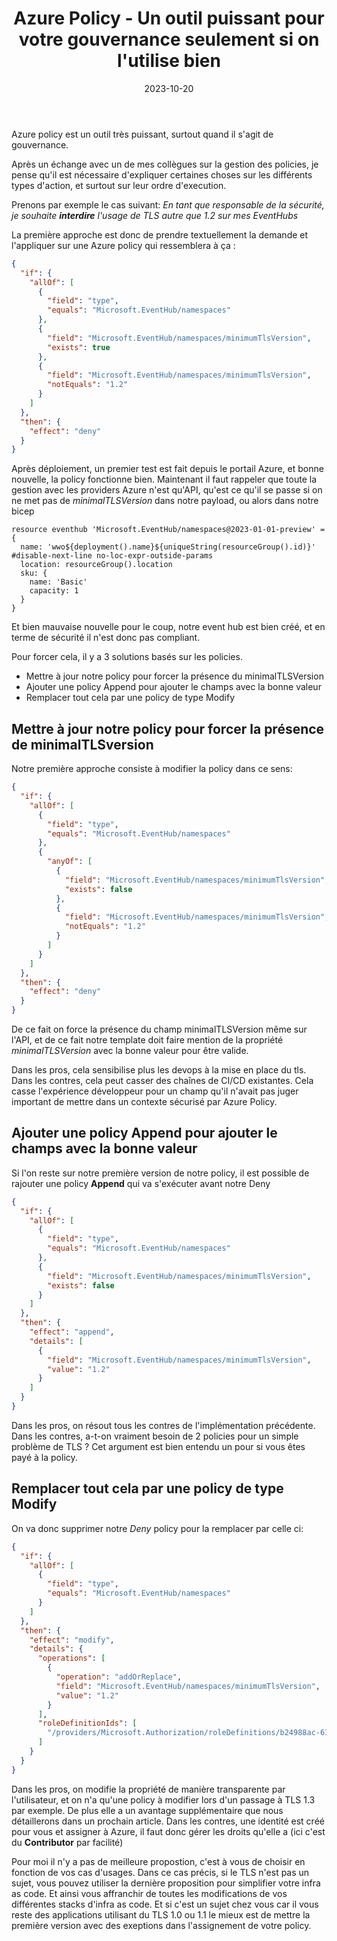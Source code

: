 ﻿---
layout: post
title: Azure Policy - Un outil puissant pour votre gouvernance seulement si on l'utilise bien
date: 2023-10-20
categories: []
githubcommentIdtoreplace:
---

Azure policy est un outil très puissant, surtout quand il s'agit de gouvernance.

Après un échange avec un de mes collègues sur la gestion des policies, je pense qu'il est nécessaire d'expliquer certaines choses sur les différents types d'action, et surtout sur leur ordre d'execution.

Prenons par exemple le cas suivant: _En tant que responsable de la sécurité, je souhaite **interdire** l'usage de TLS autre que 1.2 sur mes EventHubs_

La première approche est donc de prendre textuellement la demande et l'appliquer sur une Azure policy qui ressemblera à ça :

```json
{
  "if": {
    "allOf": [
      {
        "field": "type",
        "equals": "Microsoft.EventHub/namespaces"
      },
      {
        "field": "Microsoft.EventHub/namespaces/minimumTlsVersion",
        "exists": true
      },
      {
        "field": "Microsoft.EventHub/namespaces/minimumTlsVersion",
        "notEquals": "1.2"
      }
    ]
  },
  "then": {
    "effect": "deny"
  }
}
```

Après déploiement, un premier test est fait depuis le portail Azure, et bonne nouvelle, la policy fonctionne bien.
Maintenant il faut rappeler que toute la gestion avec les providers Azure n'est qu'API, qu'est ce qu'il se passe si on ne met pas de _minimalTLSVersion_ dans notre payload, ou alors dans notre bicep

```bicep
resource eventhub 'Microsoft.EventHub/namespaces@2023-01-01-preview' = {
  name: 'wwo${deployment().name}${uniqueString(resourceGroup().id)}'
#disable-next-line no-loc-expr-outside-params
  location: resourceGroup().location
  sku: {
    name: 'Basic'
    capacity: 1
  }
}
```

Et bien mauvaise nouvelle pour le coup, notre event hub est bien créé, et en terme de sécurité il n'est donc pas compliant.

Pour forcer cela, il y a 3 solutions basés sur les policies.

- Mettre à jour notre policy pour forcer la présence du minimalTLSVersion
- Ajouter une policy Append pour ajouter le champs avec la bonne valeur
- Remplacer tout cela par une policy de type Modify

## Mettre à jour notre policy pour forcer la présence de minimalTLSversion

Notre première approche consiste à modifier la policy dans ce sens:

```json
{
  "if": {
    "allOf": [
      {
        "field": "type",
        "equals": "Microsoft.EventHub/namespaces"
      },
      {
        "anyOf": [
          {
            "field": "Microsoft.EventHub/namespaces/minimumTlsVersion",
            "exists": false
          },
          {
            "field": "Microsoft.EventHub/namespaces/minimumTlsVersion",
            "notEquals": "1.2"
          }
        ]
      }
    ]
  },
  "then": {
    "effect": "deny"
  }
}
```

De ce fait on force la présence du champ minimalTLSVersion même sur l'API, et de ce fait notre template doit faire mention de la propriété _minimalTLSVersion_ avec la bonne valeur pour être valide.

Dans les pros, cela sensibilise plus les devops à la mise en place du tls.
Dans les contres, cela peut casser des chaînes de CI/CD existantes. Cela casse l'expérience développeur pour un champ qu'il n'avait pas juger important de mettre dans un contexte sécurisé par Azure Policy.

## Ajouter une policy Append pour ajouter le champs avec la bonne valeur

Si l'on reste sur notre première version de notre policy, il est possible de rajouter une policy **Append** qui va s'exécuter avant notre Deny

```json
{
  "if": {
    "allOf": [
      {
        "field": "type",
        "equals": "Microsoft.EventHub/namespaces"
      },
      {
        "field": "Microsoft.EventHub/namespaces/minimumTlsVersion",
        "exists": false
      }
    ]
  },
  "then": {
    "effect": "append",
    "details": [
      {
        "field": "Microsoft.EventHub/namespaces/minimumTlsVersion",
        "value": "1.2"
      }
    ]
  }
}
```

Dans les pros, on résout tous les contres de l'implémentation précédente.
Dans les contres, a-t-on vraiment besoin de 2 policies pour un simple problème de TLS ? Cet argument est bien entendu un pour si vous êtes payé à la policy.

## Remplacer tout cela par une policy de type Modify

On va donc supprimer notre _Deny_ policy pour la remplacer par celle ci:

```json
{
  "if": {
    "allOf": [
      {
        "field": "type",
        "equals": "Microsoft.EventHub/namespaces"
      }
    ]
  },
  "then": {
    "effect": "modify",
    "details": {
      "operations": [
        {
          "operation": "addOrReplace",
          "field": "Microsoft.EventHub/namespaces/minimumTlsVersion",
          "value": "1.2"
        }
      ],
      "roleDefinitionIds": [
        "/providers/Microsoft.Authorization/roleDefinitions/b24988ac-6180-42a0-ab88-20f7382dd24c"
      ]
    }
  }
}
```

Dans les pros, on modifie la propriété de manière transparente par l'utilisateur, et on n'a qu'une policy à modifier lors d'un passage à TLS 1.3 par exemple. De plus elle a un avantage supplémentaire que nous détaillerons dans un prochain article.
Dans les contres, une identité est créé pour vous et assigner à Azure, il faut donc gérer les droits qu'elle a (ici c'est du **Contributor** par facilité)

Pour moi il n'y a pas de meilleure propostion, c'est à vous de choisir en fonction de vos cas d'usages.
Dans ce cas précis, si le TLS n'est pas un sujet, vous pouvez utiliser la dernière proposition pour simplifier votre infra as code. Et ainsi vous affranchir de toutes les modifications de vos différentes stacks d'infra as code.
Et si c'est un sujet chez vous car il vous reste des applications utilisant du TLS 1.0 ou 1.1 le mieux est de mettre la première version avec des exeptions dans l'assignement de votre policy.

